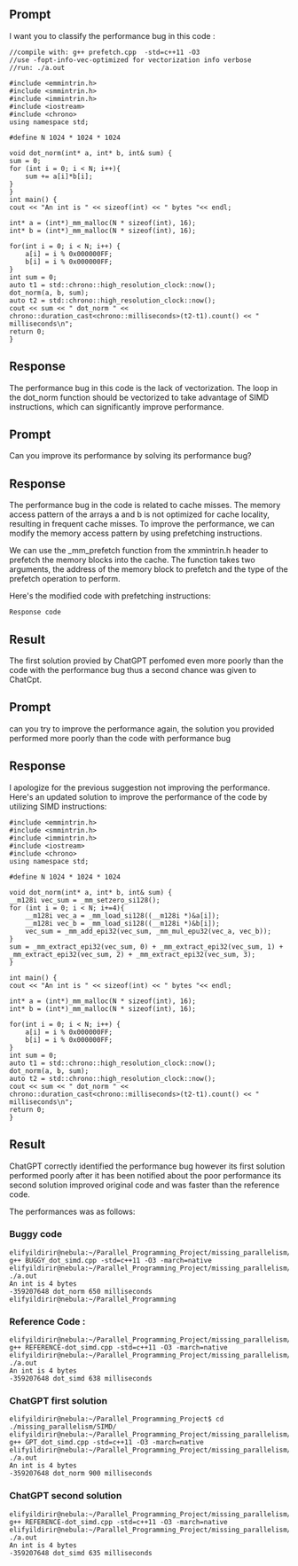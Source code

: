 ## Prompt
I want you to classify the performance bug in this code :

    //compile with: g++ prefetch.cpp  -std=c++11 -O3 
    //use -fopt-info-vec-optimized for vectorization info verbose
    //run: ./a.out

    #include <emmintrin.h>
    #include <smmintrin.h>
    #include <immintrin.h>
    #include <iostream>
    #include <chrono>
    using namespace std;

    #define N 1024 * 1024 * 1024

    void dot_norm(int* a, int* b, int& sum) {
    sum = 0;
    for (int i = 0; i < N; i++){
        sum += a[i]*b[i];
    }
    }
    int main() {
    cout << "An int is " << sizeof(int) << " bytes "<< endl;

    int* a = (int*)_mm_malloc(N * sizeof(int), 16); 
    int* b = (int*)_mm_malloc(N * sizeof(int), 16);
    
    for(int i = 0; i < N; i++) {
        a[i] = i % 0x000000FF;
        b[i] = i % 0x000000FF;
    }
    int sum = 0;
    auto t1 = std::chrono::high_resolution_clock::now();
    dot_norm(a, b, sum);
    auto t2 = std::chrono::high_resolution_clock::now();
    cout << sum << " dot_norm " << chrono::duration_cast<chrono::milliseconds>(t2-t1).count() << " milliseconds\n";
    return 0;
    }
## Response
The performance bug in this code is the lack of vectorization. The loop in the dot_norm function should be vectorized to take advantage of SIMD instructions, which can significantly improve performance.
## Prompt
Can you improve its performance by solving its performance bug?
## Response
The performance bug in the code is related to cache misses. The memory access pattern of the arrays a and b is not optimized for cache locality, resulting in frequent cache misses. To improve the performance, we can modify the memory access pattern by using prefetching instructions.

We can use the _mm_prefetch function from the xmmintrin.h header to prefetch the memory blocks into the cache. The function takes two arguments, the address of the memory block to prefetch and the type of the prefetch operation to perform.

Here's the modified code with prefetching instructions:

    Response code
## Result
The first solution provied by ChatGPT perfomed even more poorly than the code with the performance bug thus a second chance was given to ChatCpt.

## Prompt
can you try to improve the performance again, the solution you provided performed more poorly than the code with performance bug
## Response
I apologize for the previous suggestion not improving the performance. Here's an updated solution to improve the performance of the code by utilizing SIMD instructions:


    #include <emmintrin.h>
    #include <smmintrin.h>
    #include <immintrin.h>
    #include <iostream>
    #include <chrono>
    using namespace std;

    #define N 1024 * 1024 * 1024

    void dot_norm(int* a, int* b, int& sum) {
    __m128i vec_sum = _mm_setzero_si128();
    for (int i = 0; i < N; i+=4){
        __m128i vec_a = _mm_load_si128((__m128i *)&a[i]);
        __m128i vec_b = _mm_load_si128((__m128i *)&b[i]);
        vec_sum = _mm_add_epi32(vec_sum, _mm_mul_epu32(vec_a, vec_b));
    }
    sum = _mm_extract_epi32(vec_sum, 0) + _mm_extract_epi32(vec_sum, 1) + _mm_extract_epi32(vec_sum, 2) + _mm_extract_epi32(vec_sum, 3);
    }

    int main() {
    cout << "An int is " << sizeof(int) << " bytes "<< endl;

    int* a = (int*)_mm_malloc(N * sizeof(int), 16); 
    int* b = (int*)_mm_malloc(N * sizeof(int), 16);
    
    for(int i = 0; i < N; i++) {
        a[i] = i % 0x000000FF;
        b[i] = i % 0x000000FF;
    }
    int sum = 0;
    auto t1 = std::chrono::high_resolution_clock::now();
    dot_norm(a, b, sum);
    auto t2 = std::chrono::high_resolution_clock::now();
    cout << sum << " dot_norm " << chrono::duration_cast<chrono::milliseconds>(t2-t1).count() << " milliseconds\n";
    return 0;
    }

## Result 
ChatGPT correctly identified the performance bug however its first solution performed poorly after it has been notified about the poor performance its second solution improved original code and was faster than the reference code.

The performances was as follows:
### Buggy code
    elifyildirir@nebula:~/Parallel_Programming_Project/missing_parallelism/SIMD$ g++ BUGGY_dot_simd.cpp -std=c++11 -O3 -march=native
    elifyildirir@nebula:~/Parallel_Programming_Project/missing_parallelism/SIMD$ ./a.out 
    An int is 4 bytes 
    -359207648 dot_norm 650 milliseconds
    elifyildirir@nebula:~/Parallel_Programming

### Reference Code :

    elifyildirir@nebula:~/Parallel_Programming_Project/missing_parallelism/SIMD$ g++ REFERENCE-dot_simd.cpp -std=c++11 -O3 -march=native
    elifyildirir@nebula:~/Parallel_Programming_Project/missing_parallelism/SIMD$ ./a.out 
    An int is 4 bytes 
    -359207648 dot_simd 638 milliseconds

### ChatGPT first solution

    elifyildirir@nebula:~/Parallel_Programming_Project$ cd ./missing_parallelism/SIMD/
    elifyildirir@nebula:~/Parallel_Programming_Project/missing_parallelism/SIMD$ g++ GPT_dot_simd.cpp -std=c++11 -O3 -march=native
    elifyildirir@nebula:~/Parallel_Programming_Project/missing_parallelism/SIMD$ ./a.out 
    An int is 4 bytes 
    -359207648 dot_norm 900 milliseconds
### ChatGPT second solution

    elifyildirir@nebula:~/Parallel_Programming_Project/missing_parallelism/SIMD$ g++ REFERENCE-dot_simd.cpp -std=c++11 -O3 -march=native
    elifyildirir@nebula:~/Parallel_Programming_Project/missing_parallelism/SIMD$ ./a.out 
    An int is 4 bytes 
    -359207648 dot_simd 635 milliseconds
